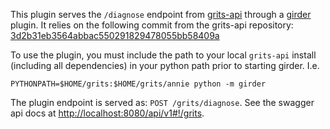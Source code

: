 This plugin serves the `/diagnose` endpoint from [grits-api](https://github.com/ecohealthalliance/grits-api)
through a [girder](https://github.com/girder/girder) plugin.  It relies on the following commit from
the grits-api repository:
[3d2b31eb3564abbac550291829478055bb58409a](https://github.com/ecohealthalliance/grits-api/commit/3d2b31eb3564abbac550291829478055bb58409a)

To use the plugin, you must include the path to your local `grits-api` install (including all dependencies)
in your python path prior to starting girder.  I.e.
```
PYTHONPATH=$HOME/grits:$HOME/grits/annie python -m girder
```

The plugin endpoint is served as: `POST /grits/diagnose`.  See the swagger api docs at
[http://localhost:8080/api/v1#!/grits](http://localhost:8080/api/v1#!/grits).
